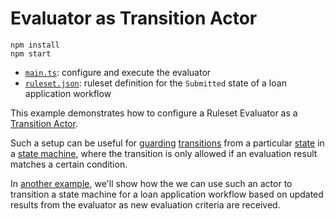 # Evaluator as Transition Actor

```
npm install
npm start
```

- [`main.ts`](./main.ts): configure and execute the evaluator
- [`ruleset.json`](./ruleset.json): ruleset definition for the `Submitted` state of a loan application workflow

This example demonstrates how to configure a Ruleset Evaluator as a [Transition Actor](https://stately.ai/docs/transition-actors).

Such a setup can be useful for [guarding](https://stately.ai/docs/guards) [transitions](https://stately.ai/docs/transitions) from a particular [state](https://stately.ai/docs/states) in a [state machine](https://stately.ai/docs/machines), where the transition is only allowed if an evaluation result matches a certain condition.

In [another example](../workflows/loan-application), we'll show how the we can use such an actor to transition a state machine for a loan application workflow based on updated results from the evaluator as new evaluation criteria are received.
